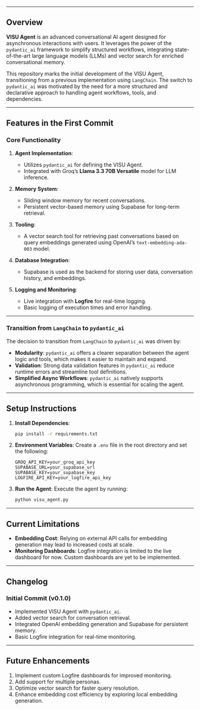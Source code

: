 
---
## Overview

**VISU Agent** is an advanced conversational AI agent designed for asynchronous interactions with users. It leverages the power of the `pydantic_ai` framework to simplify structured workflows, integrating state-of-the-art large language models (LLMs) and vector search for enriched conversational memory. 

This repository marks the initial development of the VISU Agent, transitioning from a previous implementation using `LangChain`. The switch to `pydantic_ai` was motivated by the need for a more structured and declarative approach to handling agent workflows, tools, and dependencies.

---

## Features in the First Commit

### Core Functionality
1. **Agent Implementation**:
   - Utilizes `pydantic_ai` for defining the VISU Agent.
   - Integrated with Groq’s **Llama 3.3 70B Versatile** model for LLM inference.

2. **Memory System**:
   - Sliding window memory for recent conversations.
   - Persistent vector-based memory using Supabase for long-term retrieval.

3. **Tooling**:
   - A vector search tool for retrieving past conversations based on query embeddings generated using OpenAI’s `text-embedding-ada-003` model.

4. **Database Integration**:
   - Supabase is used as the backend for storing user data, conversation history, and embeddings.

5. **Logging and Monitoring**:
   - Live integration with **Logfire** for real-time logging.
   - Basic logging of execution times and error handling.

---

### Transition from `LangChain` to `pydantic_ai`

The decision to transition from `LangChain` to `pydantic_ai` was driven by:
- **Modularity**: `pydantic_ai` offers a clearer separation between the agent logic and tools, which makes it easier to maintain and expand.
- **Validation**: Strong data validation features in `pydantic_ai` reduce runtime errors and streamline tool definitions.
- **Simplified Async Workflows**: `pydantic_ai` natively supports asynchronous programming, which is essential for scaling the agent.

---

## Setup Instructions

1. **Install Dependencies**:
   ```bash
   pip install -r requirements.txt
   ```

2. **Environment Variables**:
   Create a `.env` file in the root directory and set the following:
   ```env
   GROQ_API_KEY=your_groq_api_key
   SUPABASE_URL=your_supabase_url
   SUPABASE_KEY=your_supabase_key
   LOGFIRE_API_KEY=your_logfire_api_key
   ```

3. **Run the Agent**:
   Execute the agent by running:
   ```bash
   python visu_agent.py
   ```

---

## Current Limitations
- **Embedding Cost**: Relying on external API calls for embedding generation may lead to increased costs at scale.
- **Monitoring Dashboards**: Logfire integration is limited to the live dashboard for now. Custom dashboards are yet to be implemented.

---

## Changelog

### Initial Commit (v0.1.0)
- Implemented VISU Agent with `pydantic_ai`.
- Added vector search for conversation retrieval.
- Integrated OpenAI embedding generation and Supabase for persistent memory.
- Basic Logfire integration for real-time monitoring.

---

## Future Enhancements
1. Implement custom Logfire dashboards for improved monitoring.
2. Add support for multiple personas.
3. Optimize vector search for faster query resolution.
4. Enhance embedding cost efficiency by exploring local embedding generation.
